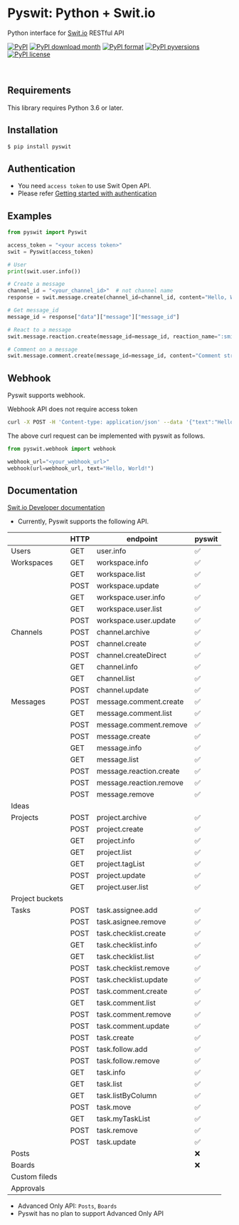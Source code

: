 # Pyswit: Python + Swit.io

Python interface for [Swit.io](https://swit.io/) RESTful API

[![PyPI](https://img.shields.io/pypi/v/pyswit?color=green)](https://pypi.python.org/pypi/pyswit/)
[![PyPI download month](https://img.shields.io/pypi/dm/pyswit.svg)](https://pypi.python.org/pypi/pyswit/)
[![PyPI format](https://img.shields.io/pypi/format/pyswit.svg)](https://pypi.python.org/pypi/pyswit/)
[![PyPI pyversions](https://img.shields.io/pypi/pyversions/pyswit.svg)](https://pypi.python.org/pypi/pyswit/)
[![PyPI license](https://img.shields.io/pypi/l/pyswit?color=%23D22128)](https://pypi.python.org/pypi/pyswit/)

<br>

## Requirements

This library requires Python 3.6 or later.

## Installation

```sh
$ pip install pyswit
```

## Authentication

- You need `access token` to use Swit Open API.
- Please refer [Getting started with authentication](./docs/getting-started-with-authentication.md)

## Examples

```py
from pyswit import Pyswit

access_token = "<your access token>"
swit = Pyswit(access_token)

# User
print(swit.user.info())

# Create a message
channel_id = "<your_channel_id>"  # not channel name
response = swit.message.create(channel_id=channel_id, content="Hello, World!")

# Get message_id
message_id = response["data"]["message"]["message_id"]

# React to a message
swit.message.reaction.create(message_id=message_id, reaction_name=":smile:")

# Comment on a message
swit.message.comment.create(message_id=message_id, content="Comment string here")
```

## Webhook

Pyswit supports webhook.

Webhook API does not require access token

```sh
curl -X POST -H 'Content-type: application/json' --data '{"text":"Hello, World!"}' <your_webhook_url>
```

The above curl request can be implemented with pyswit as follows.

```py
from pyswit.webhook import webhook

webhook_url="<your_webhook_url>"
webhook(url=webhook_url, text="Hello, World!")
```

## Documentation

[Swit.io Developer documentation](https://developers.swit.io/documentation#introduction)

- Currently, Pyswit supports the following API.

|                 | HTTP | endpoint                | pyswit             |
| --------------- | ---- | ----------------------- | ------------------ |
| Users           | GET  | user.info               | :white_check_mark: |
| Workspaces      | GET  | workspace.info          | :white_check_mark: |
|                 | GET  | workspace.list          | :white_check_mark: |
|                 | POST | workspace.update        | :white_check_mark: |
|                 | GET  | workspace.user.info     | :white_check_mark: |
|                 | GET  | workspace.user.list     | :white_check_mark: |
|                 | POST | workspace.user.update   | :white_check_mark: |
| Channels        | POST | channel.archive         | :white_check_mark: |
|                 | POST | channel.create          | :white_check_mark: |
|                 | POST | channel.createDirect    | :white_check_mark: |
|                 | GET  | channel.info            | :white_check_mark: |
|                 | GET  | channel.list            | :white_check_mark: |
|                 | POST | channel.update          | :white_check_mark: |
| Messages        | POST | message.comment.create  | :white_check_mark: |
|                 | GET  | message.comment.list    | :white_check_mark: |
|                 | POST | message.comment.remove  | :white_check_mark: |
|                 | POST | message.create          | :white_check_mark: |
|                 | GET  | message.info            | :white_check_mark: |
|                 | GET  | message.list            | :white_check_mark: |
|                 | POST | message.reaction.create | :white_check_mark: |
|                 | POST | message.reaction.remove | :white_check_mark: |
|                 | POST | message.remove          | :white_check_mark: |
| Ideas           |      |                         |                    |
| Projects        | POST | project.archive         | :white_check_mark: |
|                 | POST | project.create          | :white_check_mark: |
|                 | GET  | project.info            | :white_check_mark: |
|                 | GET  | project.list            | :white_check_mark: |
|                 | GET  | project.tagList         | :white_check_mark: |
|                 | POST | project.update          | :white_check_mark: |
|                 | GET  | project.user.list       | :white_check_mark: |
| Project buckets |      |                         |                    |
| Tasks           | POST | task.assignee.add       | :white_check_mark: |
|                 | POST | task.asignee.remove     | :white_check_mark: |
|                 | POST | task.checklist.create   | :white_check_mark: |
|                 | GET  | task.checklist.info     | :white_check_mark: |
|                 | GET  | task.checklist.list     | :white_check_mark: |
|                 | POST | task.checklist.remove   | :white_check_mark: |
|                 | POST | task.checklist.update   | :white_check_mark: |
|                 | POST | task.comment.create     | :white_check_mark: |
|                 | GET  | task.comment.list       | :white_check_mark: |
|                 | POST | task.comment.remove     | :white_check_mark: |
|                 | POST | task.comment.update     | :white_check_mark: |
|                 | POST | task.create             | :white_check_mark: |
|                 | POST | task.follow.add         | :white_check_mark: |
|                 | POST | task.follow.remove      | :white_check_mark: |
|                 | GET  | task.info               | :white_check_mark: |
|                 | GET  | task.list               | :white_check_mark: |
|                 | GET  | task.listByColumn       | :white_check_mark: |
|                 | POST | task.move               | :white_check_mark: |
|                 | GET  | task.myTaskList         | :white_check_mark: |
|                 | POST | task.remove             | :white_check_mark: |
|                 | POST | task.update             | :white_check_mark: |
| Posts           |      |                         | :x:                |
| Boards          |      |                         | :x:                |
| Custom fileds   |      |                         |                    |
| Approvals       |      |                         |                    |

- Advanced Only API: `Posts`, `Boards`
- Pyswit has no plan to support Advanced Only API
